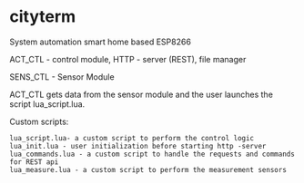 # cityterm
System automation smart home based ESP8266

ACT_CTL - control module, HTTP - server (REST), file manager

SENS_CTL - Sensor Module

ACT_CTL gets data from the sensor module and the user launches the script lua_script.lua.

Custom scripts:

  	lua_script.lua- a custom script to perform the control logic
	lua_init.lua - user initialization before starting http -server
	lua_сommands.lua - a custom script to handle the requests and commands for REST api
	lua_measure.lua - a custom script to perform the measurement sensors
